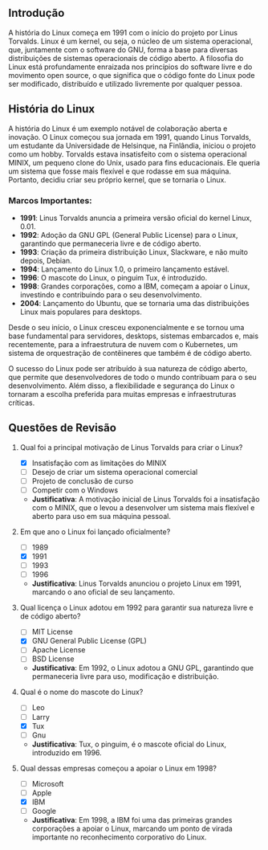 ## Introdução

A história do Linux começa em 1991 com o início do projeto por Linus Torvalds. Linux é um kernel, ou seja, o núcleo de um sistema operacional, que, juntamente com o software do GNU, forma a base para diversas distribuições de sistemas operacionais de código aberto. A filosofia do Linux está profundamente enraizada nos princípios do software livre e do movimento open source, o que significa que o código fonte do Linux pode ser modificado, distribuído e utilizado livremente por qualquer pessoa.

## História do Linux

A história do Linux é um exemplo notável de colaboração aberta e inovação. O Linux começou sua jornada em 1991, quando Linus Torvalds, um estudante da Universidade de Helsinque, na Finlândia, iniciou o projeto como um hobby. Torvalds estava insatisfeito com o sistema operacional MINIX, um pequeno clone do Unix, usado para fins educacionais. Ele queria um sistema que fosse mais flexível e que rodasse em sua máquina. Portanto, decidiu criar seu próprio kernel, que se tornaria o Linux.

### Marcos Importantes:

- **1991**: Linus Torvalds anuncia a primeira versão oficial do kernel Linux, 0.01.
- **1992**: Adoção da GNU GPL (General Public License) para o Linux, garantindo que permaneceria livre e de código aberto.
- **1993**: Criação da primeira distribuição Linux, Slackware, e não muito depois, Debian.
- **1994**: Lançamento do Linux 1.0, o primeiro lançamento estável.
- **1996**: O mascote do Linux, o pinguim Tux, é introduzido.
- **1998**: Grandes corporações, como a IBM, começam a apoiar o Linux, investindo e contribuindo para o seu desenvolvimento.
- **2004**: Lançamento do Ubuntu, que se tornaria uma das distribuições Linux mais populares para desktops.

Desde o seu início, o Linux cresceu exponencialmente e se tornou uma base fundamental para servidores, desktops, sistemas embarcados e, mais recentemente, para a infraestrutura de nuvem com o Kubernetes, um sistema de orquestração de contêineres que também é de código aberto.

O sucesso do Linux pode ser atribuído à sua natureza de código aberto, que permite que desenvolvedores de todo o mundo contribuam para o seu desenvolvimento. Além disso, a flexibilidade e segurança do Linux o tornaram a escolha preferida para muitas empresas e infraestruturas críticas.

## Questões de Revisão

1. Qual foi a principal motivação de Linus Torvalds para criar o Linux?

   - [x] Insatisfação com as limitações do MINIX
   - [ ] Desejo de criar um sistema operacional comercial
   - [ ] Projeto de conclusão de curso
   - [ ] Competir com o Windows
   - **Justificativa**: A motivação inicial de Linus Torvalds foi a insatisfação com o MINIX, que o levou a desenvolver um sistema mais flexível e aberto para uso em sua máquina pessoal.

2. Em que ano o Linux foi lançado oficialmente?

   - [ ] 1989
   - [x] 1991
   - [ ] 1993
   - [ ] 1996
   - **Justificativa**: Linus Torvalds anunciou o projeto Linux em 1991, marcando o ano oficial de seu lançamento.

3. Qual licença o Linux adotou em 1992 para garantir sua natureza livre e de código aberto?

   - [ ] MIT License
   - [x] GNU General Public License (GPL)
   - [ ] Apache License
   - [ ] BSD License
   - **Justificativa**: Em 1992, o Linux adotou a GNU GPL, garantindo que permaneceria livre para uso, modificação e distribuição.

4. Qual é o nome do mascote do Linux?

   - [ ] Leo
   - [ ] Larry
   - [x] Tux
   - [ ] Gnu
   - **Justificativa**: Tux, o pinguim, é o mascote oficial do Linux, introduzido em 1996.

5. Qual dessas empresas começou a apoiar o Linux em 1998?
   - [ ] Microsoft
   - [ ] Apple
   - [x] IBM
   - [ ] Google
   - **Justificativa**: Em 1998, a IBM foi uma das primeiras grandes corporações a apoiar o Linux, marcando um ponto de virada importante no reconhecimento corporativo do Linux.

###
